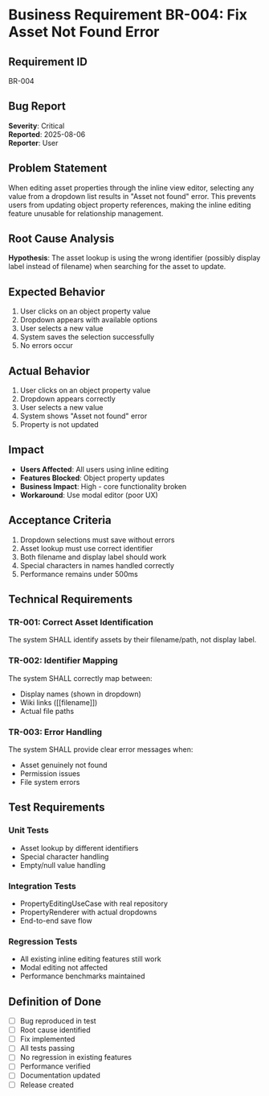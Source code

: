 # Business Requirement BR-004: Fix Asset Not Found Error

## Requirement ID
BR-004

## Bug Report
**Severity**: Critical  
**Reported**: 2025-08-06  
**Reporter**: User

## Problem Statement
When editing asset properties through the inline view editor, selecting any value from a dropdown list results in "Asset not found" error. This prevents users from updating object property references, making the inline editing feature unusable for relationship management.

## Root Cause Analysis
**Hypothesis**: The asset lookup is using the wrong identifier (possibly display label instead of filename) when searching for the asset to update.

## Expected Behavior
1. User clicks on an object property value
2. Dropdown appears with available options
3. User selects a new value
4. System saves the selection successfully
5. No errors occur

## Actual Behavior
1. User clicks on an object property value
2. Dropdown appears correctly
3. User selects a new value
4. System shows "Asset not found" error
5. Property is not updated

## Impact
- **Users Affected**: All users using inline editing
- **Features Blocked**: Object property updates
- **Business Impact**: High - core functionality broken
- **Workaround**: Use modal editor (poor UX)

## Acceptance Criteria
1. Dropdown selections must save without errors
2. Asset lookup must use correct identifier
3. Both filename and display label should work
4. Special characters in names handled correctly
5. Performance remains under 500ms

## Technical Requirements

### TR-001: Correct Asset Identification
The system SHALL identify assets by their filename/path, not display label.

### TR-002: Identifier Mapping
The system SHALL correctly map between:
- Display names (shown in dropdown)
- Wiki links ([[filename]])
- Actual file paths

### TR-003: Error Handling
The system SHALL provide clear error messages when:
- Asset genuinely not found
- Permission issues
- File system errors

## Test Requirements

### Unit Tests
- Asset lookup by different identifiers
- Special character handling
- Empty/null value handling

### Integration Tests
- PropertyEditingUseCase with real repository
- PropertyRenderer with actual dropdowns
- End-to-end save flow

### Regression Tests
- All existing inline editing features still work
- Modal editing not affected
- Performance benchmarks maintained

## Definition of Done
- [ ] Bug reproduced in test
- [ ] Root cause identified
- [ ] Fix implemented
- [ ] All tests passing
- [ ] No regression in existing features
- [ ] Performance verified
- [ ] Documentation updated
- [ ] Release created